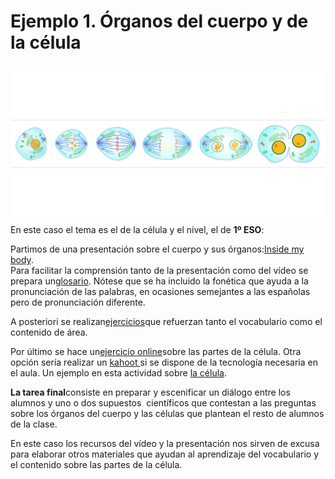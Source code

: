 # Ejemplo 1. Órganos del cuerpo y de la célula


![Célula](img/science-41575_1280.png "Célula")En este caso el tema es el de la célula y el nivel, el de **1º ESO**:


Partimos de una presentación sobre el cuerpo y sus órganos:[Inside my body](http://formacion.educalab.es/pluginfile.php/52911/mod_imscp/content/5/Inside_my_body.ppt).[  
](http://coordinacionbilingue.wikispaces.com/file/view/Inside_my_body.ppt)Para facilitar la comprensión tanto de la presentación como del vídeo se prepara un[glosario](video_ppt_thecell.pdf). Nótese que se ha incluido la fonética que ayuda a la pronunciación de las palabras, en ocasiones semejantes a las españolas pero de pronunciación diferente.

A posteriori se realizan[ejercicios](voc_exercises_thecell.pdf)que refuerzan tanto el vocabulario como el contenido de área.

Por último se hace un[ejercicio online](http://www.proprofs.com/quiz-school/story.php?title=parts--cell)sobre las partes de la célula. Otra opción sería realizar un [kahoot ](https://getkahoot.com/?utm_name=controller_app&utm_source=web_app&utm_medium=link)si se dispone de la tecnología necesaria en el aula. Un ejemplo en esta actividad sobre [la célula](https://play.kahoot.it/#/k/1bba31bb-7958-48b3-be08-0c93f2805ecb/intro).

**La tarea final**consiste en preparar y escenificar un diálogo entre los alumnos y uno o dos supuestos  científicos que contestan a las preguntas sobre los órganos del cuerpo y las células que plantean el resto de alumnos de la clase.

En este caso los recursos del vídeo y la presentación nos sirven de excusa para elaborar otros materiales que ayudan al aprendizaje del vocabulario y el contenido sobre las partes de la célula.